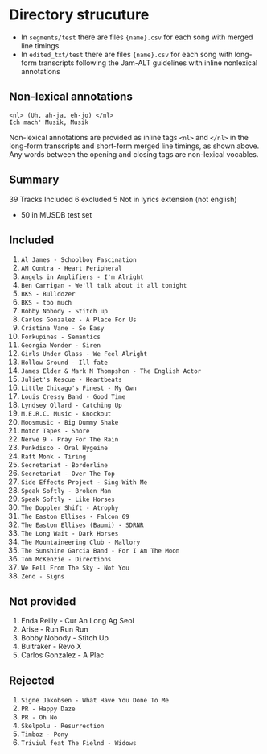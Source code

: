 # Directory strucuture
- In `segments/test` there are files `{name}.csv` for each song with merged line timings
- In `edited_txt/test` there are files `{name}.csv` for each song with long-form 
  transcripts following the Jam-ALT guidelines with inline nonlexical annotations

## Non-lexical annotations
```
<nl> (Uh, ah-ja, eh-jo) </nl>
Ich mach' Musik, Musik
```
Non-lexical annotations are provided as inline tags `<nl>` and `</nl>` 
in the long-form transcripts and short-form merged line timings, as shown above.
Any words between the opening and closing tags are non-lexical vocables.

## Summary
39 Tracks Included
6 excluded
5 Not in lyrics extension (not english)
- 50 in MUSDB test set

## Included
01. `Al James - Schoolboy Fascination`
02. `AM Contra - Heart Peripheral`
03. `Angels in Amplifiers - I'm Alright`
04. `Ben Carrigan - We'll talk about it all tonight`
05. `BKS - Bulldozer`
06. `BKS - too much`
07. `Bobby Nobody - Stitch up`
08. `Carlos Gonzalez - A Place For Us`
09. `Cristina Vane - So Easy`
10. `Forkupines - Semantics`
11. `Georgia Wonder - Siren`
12. `Girls Under Glass - We Feel Alright`
13. `Hollow Ground - Ill fate`
14. `James Elder & Mark M Thompshon - The English Actor`
15. `Juliet's Rescue - Heartbeats`
16. `Little Chicago's Finest - My Own`
17.  `Louis Cressy Band - Good Time`
18. `Lyndsey Ollard - Catching Up`
19. `M.E.R.C. Music - Knockout`
20. `Moosmusic - Big Dummy Shake`
21. `Motor Tapes - Shore`
22. `Nerve 9 - Pray For The Rain`
23. `Punkdisco - Oral Hygeine`
24. `Raft Monk - Tiring`
25. `Secretariat - Borderline`
26. `Secretariat - Over The Top`
27. `Side Effects Project - Sing With Me`
28. `Speak Softly - Broken Man`
29. `Speak Softly - Like Horses`
30. `The Doppler Shift - Atrophy`
31. `The Easton Ellises - Falcon 69`
32. `The Easton Ellises (Baumi) - SDRNR`
33. `The Long Wait - Dark Horses`
34. `The Mountaineering Club - Mallory`
35. `The Sunshine Garcia Band - For I Am The Moon`
36. `Tom McKenzie - Directions`
37. `We Fell From The Sky - Not You`
38. `Zeno - Signs`

## Not provided
1. Enda Reilly - Cur An Long Ag Seol
2. Arise - Run Run Run
3. Bobby Nobody - Stitch Up
4. Buitraker - Revo X
5. Carlos Gonzalez - A Plac

## Rejected
1. `Signe Jakobsen - What Have You Done To Me` 
2. `PR - Happy Daze`
3. `PR - Oh No`
4. `Skelpolu - Resurrection` 
5. `Timboz - Pony`
6. `Triviul feat The Fielnd - Widows` 
